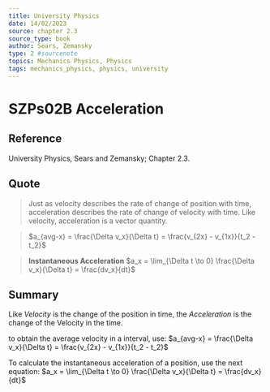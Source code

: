 ```yaml
---
title: University Physics
date: 14/02/2023
source: chapter 2.3
source_type: book 
author: Sears, Zemansky
type: 2 #sourcenote
topics: Mechanics Physics, Physics
tags: mechanics_physics, physics, university
---
```

# SZPs02B Acceleration

## **Reference**
University Physics, Sears and Zemansky; Chapter 2.3.

## **Quote**
> Just as velocity describes the rate of change of position with time, acceleration describes the rate of change of velocity with time. Like velocity, acceleration is a vector quantity. 

> $a_{avg-x} = \frac{\Delta v_x}{\Delta t} = \frac{v_{2x} - v_{1x}}{t_2 - t_2}$

> **Instantaneous Acceleration**
$a_x = \lim_{\Delta t \to 0} \frac{\Delta v_x}{\Delta t} = \frac{dv_x}{dt}$

## **Summary**
Like *Velocity* is the change of the position in time, the *Acceleration* is the change of the Velocity in the time.

to obtain the average velocity in a interval, use:
$a_{avg-x} = \frac{\Delta v_x}{\Delta t} = \frac{v_{2x} - v_{1x}}{t_2 - t_2}$

To calculate the instantaneous acceleration of a position, use the next equation:
$a_x = \lim_{\Delta t \to 0} \frac{\Delta v_x}{\Delta t} = \frac{dv_x}{dt}$